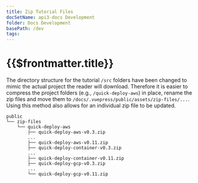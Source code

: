 ```yaml
---
title: Zip Tutorial Files
docSetName: api3-docs Development
folder: Docs Development
basePath: /dev
tags:
---
```


# {{$frontmatter.title}}

The directory structure for the tutorial `/src` folders have been changed to
mimic the actual project the reader will download. Therefore it is easier to
compress the project folders (e.g., `/quick-deploy-aws`) in place, rename the
zip files and move them to `/docs/.vuepress/public/assets/zip-files/...`. Using
this method also allows for an individual zip file to be updated.

```
public
└── zip-files
    └── quick-deploy-aws
        ├── quick-deploy-aws-v0.3.zip
        ...
        ├── quick-deploy-aws-v0.11.zip
        ├── quick-deploy-container-v0.3.zip
        ...
        ├── quick-deploy-container-v0.11.zip
        ├── quick-deploy-gcp-v0.3.zip
        ...
        └── quick-deploy-gcp-v0.11.zip
```
